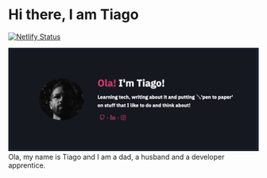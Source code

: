 # Hi there, I am Tiago

[![Netlify Status](https://api.netlify.com/api/v1/badges/5debc06c-1d8c-45db-b097-4dbf94ec3885/deploy-status)](https://app.netlify.com/sites/tiagosanchez/deploys)

![](content/images/meavatar.png)
Ola, my name is Tiago and I am a dad, a husband and a developer apprentice.






